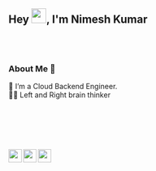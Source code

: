 ## Hey <img src="https://github.com/TheDudeThatCode/TheDudeThatCode/blob/master/Assets/Hi.gif" width="29px">, I'm Nimesh Kumar

<br>
<br>


### About Me 🚀
🌱 I’m a Cloud Backend Engineer. <br>
👨‍💻  Left and Right brain thinker <br>


<br>
<br>
<br>
<br>
<br>

<a href="https://twitter.com/nimesh0505">
  <img align="left" width="26px" src="https://cdn.jsdelivr.net/npm/simple-icons@v3/icons/twitter.svg" />
</a>
<a href="mailto:nimesh.kumar031@gmail.com">
  <img align="left" width="26px" src="https://cdn.jsdelivr.net/npm/simple-icons@v3/icons/gmail.svg" />
</a>
<a href="https://medium.com/@nimesh.kumar031">
  <img align="left" width="26px" src="https://cdn.jsdelivr.net/npm/simple-icons@v3/icons/medium.svg" />
</a>
